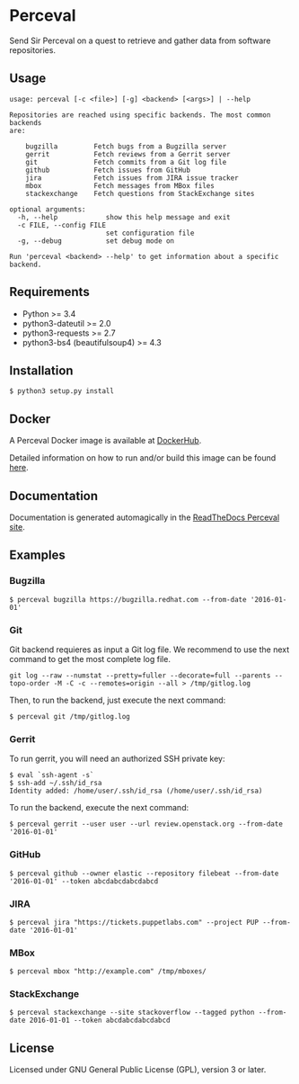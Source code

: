 # Perceval

Send Sir Perceval on a quest to retrieve and gather data from software
repositories.

## Usage

```
usage: perceval [-c <file>] [-g] <backend> [<args>] | --help

Repositories are reached using specific backends. The most common backends
are:

    bugzilla         Fetch bugs from a Bugzilla server
    gerrit           Fetch reviews from a Gerrit server
    git              Fetch commits from a Git log file
    github           Fetch issues from GitHub
    jira             Fetch issues from JIRA issue tracker
    mbox             Fetch messages from MBox files
    stackexchange    Fetch questions from StackExchange sites

optional arguments:
  -h, --help            show this help message and exit
  -c FILE, --config FILE
                        set configuration file
  -g, --debug           set debug mode on

Run 'perceval <backend> --help' to get information about a specific backend.
```

## Requirements

* Python >= 3.4
* python3-dateutil >= 2.0
* python3-requests >= 2.7
* python3-bs4 (beautifulsoup4) >= 4.3

## Installation

```
$ python3 setup.py install
```

## Docker

A Perceval Docker image is available at [DockerHub](https://hub.docker.com/r/grimoirelab/perceval/).

Detailed information on how to run and/or build this image can be found [here](https://github.com/grimoirelab/perceval/tree/master/docker/images/).

## Documentation

Documentation is generated automagically in the [ReadTheDocs Perceval site](http://perceval.readthedocs.org/).

## Examples

### Bugzilla
```
$ perceval bugzilla https://bugzilla.redhat.com --from-date '2016-01-01'
```

### Git
Git backend requieres as input a Git log file. We recommend to use the next command to get the most complete log file.

```
git log --raw --numstat --pretty=fuller --decorate=full --parents --topo-order -M -C -c --remotes=origin --all > /tmp/gitlog.log
```

Then, to run the backend, just execute the next command:

```
$ perceval git /tmp/gitlog.log
```

### Gerrit
To run gerrit, you will need an authorized SSH private key:

```
$ eval `ssh-agent -s`
$ ssh-add ~/.ssh/id_rsa
Identity added: /home/user/.ssh/id_rsa (/home/user/.ssh/id_rsa)
```

To run the backend, execute the next command:

```
$ perceval gerrit --user user --url review.openstack.org --from-date '2016-01-01'
```

### GitHub
```
$ perceval github --owner elastic --repository filebeat --from-date '2016-01-01' --token abcdabcdabcdabcd
```

### JIRA
```
$ perceval jira "https://tickets.puppetlabs.com" --project PUP --from-date '2016-01-01'
```

### MBox
```
$ perceval mbox "http://example.com" /tmp/mboxes/
```

### StackExchange
```
$ perceval stackexchange --site stackoverflow --tagged python --from-date 2016-01-01 --token abcdabcdabcdabcd
```
## License

Licensed under GNU General Public License (GPL), version 3 or later.
